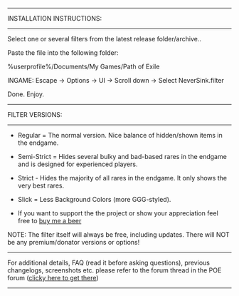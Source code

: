 --------------------------

INSTALLATION INSTRUCTIONS:

--------------------------

Select one or several filters from the latest release folder/archive..

Paste the file into the following folder:

%userprofile%/Documents/My Games/Path of Exile

INGAME: Escape -> Options -> UI -> Scroll down -> Select NeverSink.filter

Done. Enjoy.

--------------------------

FILTER VERSIONS:

--------------------------

- Regular = The normal version. Nice balance of hidden/shown items in the endgame.
- Semi-Strict = Hides several bulky and bad-based rares in the endgame and is designed for experienced players.
- Strict - Hides the majority of all rares in the endgame. It only shows the very best rares.
- Slick = Less Background Colors (more GGG-styled).

- If you want to support the the project or show your appreciation feel free to [buy me a beer](https://www.paypal.com/cgi-bin/webscr?cmd=_s-xclick&hosted_button_id=6J3S7PBNDQGY2)

NOTE: The filter itself will always be free, including updates. There will NOT be any premium/donator versions or options!

--------------------------

For additional details, FAQ (read it before asking questions), previous changelogs, screenshots etc. please refer to the forum thread in the POE forum ([clicky here to get there](https://www.pathofexile.com/forum/view-thread/1246208))

--------------------------
